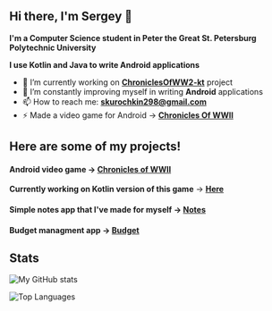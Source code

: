 ## Hi there, I'm Sergey 👋

**I'm a Computer Science student in Peter the Great St. Petersburg Polytechnic University**

**I use Kotlin and Java to write Android applications**

- 🔭 I’m currently working on [**ChroniclesOfWW2-kt**](https://github.com/kursor1337/ChroniclesOfWW2-kt) project
- 🌱 I’m constantly improving myself in writing **Android** applications
- 📫 How to reach me: **skurochkin298@gmail.com**
- ⚡ Made a video game for Android -> [**Chronicles Of WWII**](https://github.com/kursor1337/Chronicles-of-WWII)

## Here are some of my projects!
#### Android video game -> [Chronicles of WWII](https://github.com/kursor1337/Chronicles-of-WWII)
**Currently working on Kotlin version of this game** -> [**Here**](https://github.com/kursor1337/ChroniclesOfWW2-kt)
#### Simple notes app that I've made for myself -> [Notes](https://github.com/kursor1337/Notes)
#### Budget managment app -> [Budget](https://github.com/kursor1337/Budget)

## Stats
![My GitHub stats](https://github-readme-stats.vercel.app/api?username=kursor1337&show_icons=true&theme=dracula)

![Top Languages](https://github-readme-stats.vercel.app/api/top-langs/?username=kursor1337&theme=dracula)
